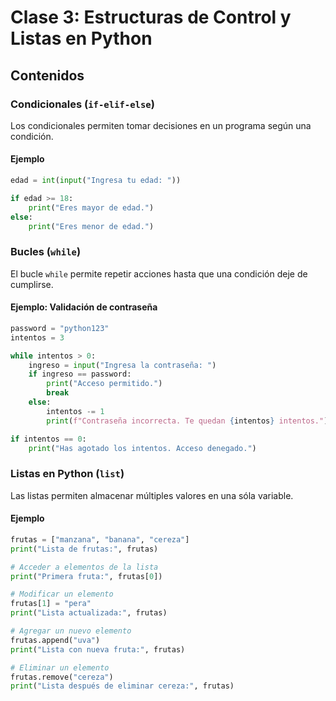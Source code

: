 # Clase 3: Estructuras de Control y Listas en Python

## Contenidos

### Condicionales (`if-elif-else`)

Los condicionales permiten tomar decisiones en un programa según una condición.

#### Ejemplo

```python
edad = int(input("Ingresa tu edad: "))

if edad >= 18:
    print("Eres mayor de edad.")
else:
    print("Eres menor de edad.")
```

### Bucles (`while`)

El bucle `while` permite repetir acciones hasta que una condición deje de cumplirse.

#### Ejemplo: Validación de contraseña

```python
password = "python123"
intentos = 3

while intentos > 0:
    ingreso = input("Ingresa la contraseña: ")
    if ingreso == password:
        print("Acceso permitido.")
        break
    else:
        intentos -= 1
        print(f"Contraseña incorrecta. Te quedan {intentos} intentos.")

if intentos == 0:
    print("Has agotado los intentos. Acceso denegado.")
```

### Listas en Python (`list`)

Las listas permiten almacenar múltiples valores en una sóla variable.

#### Ejemplo

```python
frutas = ["manzana", "banana", "cereza"]
print("Lista de frutas:", frutas)

# Acceder a elementos de la lista
print("Primera fruta:", frutas[0])

# Modificar un elemento
frutas[1] = "pera"
print("Lista actualizada:", frutas)

# Agregar un nuevo elemento
frutas.append("uva")
print("Lista con nueva fruta:", frutas)

# Eliminar un elemento
frutas.remove("cereza")
print("Lista después de eliminar cereza:", frutas)
```

